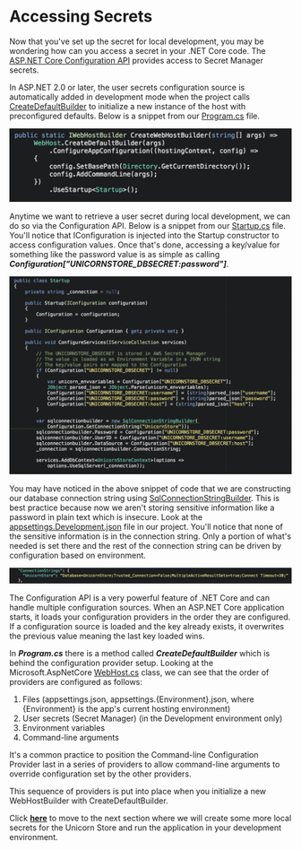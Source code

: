# Accessing Secrets

Now that you've set up the secret for local development, you may be wondering how can you access a secret in your .NET Core code. The [ASP.NET Core Configuration API](https://docs.microsoft.com/en-us/aspnet/core/fundamentals/configuration/index?view=aspnetcore-2.2/) provides access to Secret Manager secrets.

In ASP.NET 2.0 or later, the user secrets configuration source is automatically added in development mode when the project calls [CreateDefaultBuilder](https://docs.microsoft.com/dotnet/api/microsoft.aspnetcore.webhost.createdefaultbuilder) to initialize a new instance of the host with preconfigured defaults. Below is a snippet from our [Program.cs](https://github.com/aws-samples/modernization-unicorn-store/blob/master/UnicornStore/Program.cs) file.

![program-createdefaultbuilder](/static/images/secrets/program-createdefaultbuilder.png)

Anytime we want to retrieve a user secret during local development, we can do so via the Configuration API. Below is a snippet from our [Startup.cs](https://github.com/aws-samples/modernization-unicorn-store/blob/master/UnicornStore/Startup.cs) file. You'll notice that IConfiguration is injected into the Startup constructor to access configuration values. Once that's done, accessing a key/value for something like the password value is as simple as calling ***Configuration["UNICORNSTORE_DBSECRET:password"]***.

![startup-configuration](/static/images/secrets/startup-configuration.png)

You may have noticed in the above snippet of code that we are constructing our database connection string using [SqlConnectionStringBuilder](https://docs.microsoft.com/dotnet/api/system.data.sqlclient.sqlconnectionstringbuilder). This is best practice because now we aren't storing sensitive information like a password in plain text which is insecure. Look at the [appsettings.Development.json](https://github.com/aws-samples/modernization-unicorn-store/blob/master/UnicornStore/appsettings.Development.json) file in our project. You'll notice that none of the sensitive information is in the connection string. Only a portion of what's needed is set there and the rest of the connection string can be driven by configuration based on environment.

![connectionstring](/static/images/secrets/connectionstring.png)

The Configuration API is a very powerful feature of .NET Core and can handle multiple configuration sources. When an ASP.NET Core application starts, it loads your configuration providers in the order they are configured. If a configuration source is loaded and the key already exists, it overwrites the previous value meaning the last key loaded wins.

In ***Program.cs*** there is a method called ***CreateDefaultBuilder*** which is behind the configuration provider setup. Looking at the Microsoft.AspNetCore [WebHost.cs](https://github.com/aspnet/MetaPackages/blob/rel/2.0.0/src/Microsoft.AspNetCore/WebHost.cs) class, we can see that the order of providers are configured as follows:

1. Files (appsettings.json, appsettings.{Environment}.json, where {Environment} is the app's current hosting environment)
2. User secrets (Secret Manager) (in the Development environment only)
3. Environment variables
4. Command-line arguments

It's a common practice to position the Command-line Configuration Provider last in a series of providers to allow command-line arguments to override configuration set by the other providers.

This sequence of providers is put into place when you initialize a new WebHostBuilder with CreateDefaultBuilder.

Click [**here**](/content/secrets/create-secrets.md) to move to the next section where we will create some more local secrets for the Unicorn Store and run the application in your development environment.